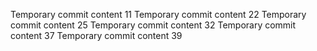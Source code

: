 Temporary commit content 11
Temporary commit content 22
Temporary commit content 25
Temporary commit content 32
Temporary commit content 37
Temporary commit content 39
